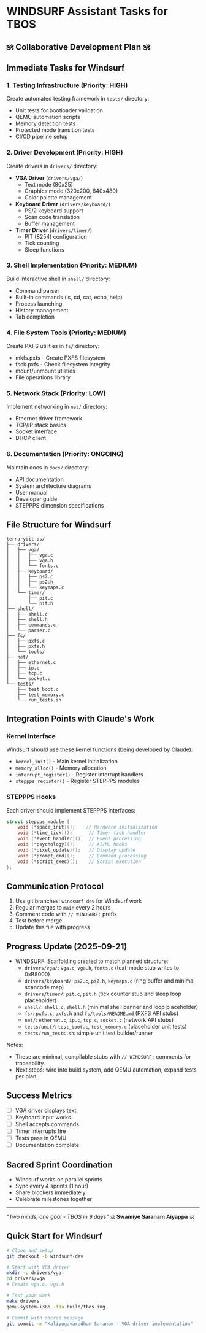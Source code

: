 # WINDSURF Assistant Tasks for TBOS
## 🕉️ Collaborative Development Plan 🕉️

## Immediate Tasks for Windsurf

### 1. Testing Infrastructure (Priority: HIGH)
Create automated testing framework in `tests/` directory:
- Unit tests for bootloader validation
- QEMU automation scripts
- Memory detection tests
- Protected mode transition tests
- CI/CD pipeline setup

### 2. Driver Development (Priority: HIGH)
Create drivers in `drivers/` directory:
- **VGA Driver** (`drivers/vga/`)
  - Text mode (80x25)
  - Graphics mode (320x200, 640x480)
  - Color palette management
- **Keyboard Driver** (`drivers/keyboard/`)
  - PS/2 keyboard support
  - Scan code translation
  - Buffer management
- **Timer Driver** (`drivers/timer/`)
  - PIT (8254) configuration
  - Tick counting
  - Sleep functions

### 3. Shell Implementation (Priority: MEDIUM)
Build interactive shell in `shell/` directory:
- Command parser
- Built-in commands (ls, cd, cat, echo, help)
- Process launching
- History management
- Tab completion

### 4. File System Tools (Priority: MEDIUM)
Create PXFS utilities in `fs/` directory:
- mkfs.pxfs - Create PXFS filesystem
- fsck.pxfs - Check filesystem integrity
- mount/unmount utilities
- File operations library

### 5. Network Stack (Priority: LOW)
Implement networking in `net/` directory:
- Ethernet driver framework
- TCP/IP stack basics
- Socket interface
- DHCP client

### 6. Documentation (Priority: ONGOING)
Maintain docs in `docs/` directory:
- API documentation
- System architecture diagrams
- User manual
- Developer guide
- STEPPPS dimension specifications

## File Structure for Windsurf
```
ternarybit-os/
├── drivers/
│   ├── vga/
│   │   ├── vga.c
│   │   ├── vga.h
│   │   └── fonts.c
│   ├── keyboard/
│   │   ├── ps2.c
│   │   ├── ps2.h
│   │   └── keymaps.c
│   └── timer/
│       ├── pit.c
│       └── pit.h
├── shell/
│   ├── shell.c
│   ├── shell.h
│   ├── commands.c
│   └── parser.c
├── fs/
│   ├── pxfs.c
│   ├── pxfs.h
│   └── tools/
├── net/
│   ├── ethernet.c
│   ├── ip.c
│   ├── tcp.c
│   └── socket.c
└── tests/
    ├── test_boot.c
    ├── test_memory.c
    └── run_tests.sh
```

## Integration Points with Claude's Work

### Kernel Interface
Windsurf should use these kernel functions (being developed by Claude):
- `kernel_init()` - Main kernel initialization
- `memory_alloc()` - Memory allocation
- `interrupt_register()` - Register interrupt handlers
- `steppps_register()` - Register STEPPPS modules

### STEPPPS Hooks
Each driver should implement STEPPPS interfaces:
```c
struct steppps_module {
    void (*space_init)();    // Hardware initialization
    void (*time_tick)();      // Timer tick handler
    void (*event_handler)();  // Event processing
    void (*psychology)();     // AI/ML hooks
    void (*pixel_update)();   // Display update
    void (*prompt_cmd)();     // Command processing
    void (*script_exec)();    // Script execution
};
```

## Communication Protocol
1. Use git branches: `windsurf-dev` for Windsurf work
2. Regular merges to `main` every 2 hours
3. Comment code with `// WINDSURF:` prefix
4. Test before merge
5. Update this file with progress

## Progress Update (2025-09-21)
- WINDSURF: Scaffolding created to match planned structure:
  - `drivers/vga/`: `vga.c`, `vga.h`, `fonts.c` (text-mode stub writes to 0xB8000)
  - `drivers/keyboard/`: `ps2.c`, `ps2.h`, `keymaps.c` (ring buffer and minimal scancode map)
  - `drivers/timer/`: `pit.c`, `pit.h` (tick counter stub and sleep loop placeholder)
  - `shell/`: `shell.c`, `shell.h` (minimal shell banner and loop placeholder)
  - `fs/`: `pxfs.c`, `pxfs.h` and `fs/tools/README.md` (PXFS API stubs)
  - `net/`: `ethernet.c`, `ip.c`, `tcp.c`, `socket.c` (network API stubs)
  - `tests/unit/`: `test_boot.c`, `test_memory.c` (placeholder unit tests)
  - `tests/run_tests.sh`: simple unit test builder/runner

Notes:
- These are minimal, compilable stubs with `// WINDSURF:` comments for traceability.
- Next steps: wire into build system, add QEMU automation, expand tests per plan.

## Success Metrics
- [ ] VGA driver displays text
- [ ] Keyboard input works
- [ ] Shell accepts commands
- [ ] Timer interrupts fire
- [ ] Tests pass in QEMU
- [ ] Documentation complete

## Sacred Sprint Coordination
- Windsurf works on parallel sprints
- Sync every 4 sprints (1 hour)
- Share blockers immediately
- Celebrate milestones together

---
*"Two minds, one goal - TBOS in 9 days"*
🕉️ **Swamiye Saranam Aiyappa** 🕉️

## Quick Start for Windsurf
```bash
# Clone and setup
git checkout -b windsurf-dev

# Start with VGA driver
mkdir -p drivers/vga
cd drivers/vga
# Create vga.c, vga.h

# Test your work
make drivers
qemu-system-i386 -fda build/tbos.img

# Commit with sacred message
git commit -m "Kaliyugavaradhan Saranam - VGA driver implementation"
```